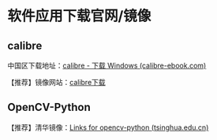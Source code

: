 # 软件应用下载官网/镜像

## calibre

中国区下载地址：[calibre - 下载 Windows (calibre-ebook.com)](https://www.calibre-ebook.com/zh_CN/download_windows)

【推荐】镜像网站：[calibre下载](https://www.fosshub.com/Calibre.html)

## OpenCV-Python

【推荐】清华镜像：[Links for opencv-python (tsinghua.edu.cn)](https://mirrors.tuna.tsinghua.edu.cn/pypi/web/simple/opencv-python/)
